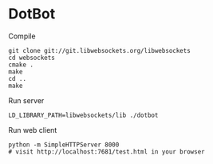 DotBot
======

Compile
```
git clone git://git.libwebsockets.org/libwebsockets
cd websockets
cmake .
make
cd ..
make
```

Run server
```
LD_LIBRARY_PATH=libwebsockets/lib ./dotbot
```

Run web client
```
python -m SimpleHTTPServer 8000
# visit http://localhost:7681/test.html in your browser
```
